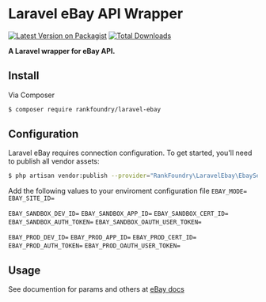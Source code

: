 # Laravel eBay API Wrapper

[![Latest Version on Packagist](https://img.shields.io/packagist/v/rankfoundry/laravel-ebay.svg?style=flat-square)](https://packagist.org/packages/rankfoundry/laravel-ebay)
[![Total Downloads](https://img.shields.io/packagist/dt/rankfoundry/laravel-ebay.svg?style=flat-square)](https://packagist.org/packages/rankfoundry/laravel-ebay)


**A Laravel wrapper for eBay API.**

## Install

Via Composer

``` bash
$ composer require rankfoundry/laravel-ebay
```


## Configuration

Laravel eBay requires connection configuration. To get started, you'll need to publish all vendor assets:

```bash
$ php artisan vendor:publish --provider="RankFoundry\LaravelEbay\EbayServiceProvider"
```

Add the following values to your enviroment configuration file
`EBAY_MODE=`
`EBAY_SITE_ID=`

`EBAY_SANDBOX_DEV_ID=`
`EBAY_SANDBOX_APP_ID=`
`EBAY_SANDBOX_CERT_ID=`
`EBAY_SANDBOX_AUTH_TOKEN=`
`EBAY_SANDBOX_OAUTH_USER_TOKEN=`

`EBAY_PROD_DEV_ID=`
`EBAY_PROD_APP_ID=`
`EBAY_PROD_CERT_ID=`
`EBAY_PROD_AUTH_TOKEN=`
`EBAY_PROD_OAUTH_USER_TOKEN=`

## Usage
See documention for params and others at [eBay docs](https://developer.ebay.com/)